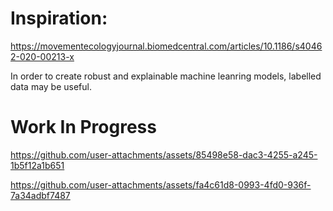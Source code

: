 # Inspiration:
https://movementecologyjournal.biomedcentral.com/articles/10.1186/s40462-020-00213-x

In order to create robust and explainable machine leanring models, labelled data may be useful.

# Work In Progress


https://github.com/user-attachments/assets/85498e58-dac3-4255-a245-1b5f12a1b651


https://github.com/user-attachments/assets/fa4c61d8-0993-4fd0-936f-7a34adbf7487

